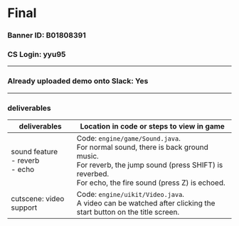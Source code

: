 # Final
### Banner ID: B01808391

### CS Login: yyu95

------

### Already uploaded demo onto Slack: Yes

------

### deliverables

| deliverables                            | Location in code or steps to view in game                    |
| --------------------------------------- | ------------------------------------------------------------ |
| sound feature<br />- reverb<br />- echo | Code: `engine/game/Sound.java`.<br />For normal sound, there is back ground music.<br />For reverb, the jump sound (press SHIFT) is reverbed.<br />For echo, the fire sound (press Z) is echoed. |
| cutscene: video support                 | Code: `engine/uikit/Video.java`.<br />A video can be watched after clicking the start button on the title screen. |

